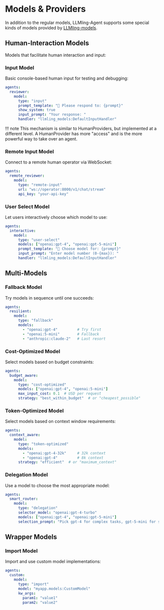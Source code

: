 # Models & Providers


In addition to the regular models, LLMling-Agent supports some special kinds of models
provided by [LLMling-models](https://github.com/phil65/LLMling-models).


## Human-Interaction Models
Models that facilitate human interaction and input:

### Input Model
Basic console-based human input for testing and debugging:
```yaml
agents:
  reviewer:
    model:
      type: "input"
      prompt_template: "👤 Please respond to: {prompt}"
      show_system: true
      input_prompt: "Your response: "
      handler: "llmling_models:DefaultInputHandler"
```
!!! note
    This mechanism is similar to HumanProviders, but implemented at a different level.
    A HumanProvider has more "access" and is the more powerful way to take over an agent.

### Remote Input Model
Connect to a remote human operator via WebSocket:
```yaml
agents:
  remote_reviewer:
    model:
      type: "remote-input"
      url: "ws://operator:8000/v1/chat/stream"
      api_key: "your-api-key"
```

### User Select Model
Let users interactively choose which model to use:
```yaml
agents:
  interactive:
    model:
      type: "user-select"
      models: ["openai:gpt-4", "openai:gpt-5-mini"]
      prompt_template: "🤖 Choose model for: {prompt}"
      input_prompt: "Enter model number (0-{max}): "
      handler: "llmling_models:DefaultInputHandler"
```

## Multi-Models

### Fallback Model
Try models in sequence until one succeeds:
```yaml
agents:
  resilient:
    model:
      type: "fallback"
      models:
        - "openai:gpt-4"         # Try first
        - "openai:5-mini"        # Fallback
        - "anthropic:claude-2"   # Last resort
```

### Cost-Optimized Model
Select models based on budget constraints:
```yaml
agents:
  budget_aware:
    model:
      type: "cost-optimized"
      models: ["openai:gpt-4", "openai:5-mini"]
      max_input_cost: 0.1  # USD per request
      strategy: "best_within_budget"  # or "cheapest_possible"
```

### Token-Optimized Model
Select models based on context window requirements:
```yaml
agents:
  context_aware:
    model:
      type: "token-optimized"
      models:
        - "openai:gpt-4-32k"     # 32k context
        - "openai:gpt-4"         # 8k context
      strategy: "efficient"  # or "maximum_context"
```

### Delegation Model
Use a model to choose the most appropriate model:
```yaml
agents:
  smart_router:
    model:
      type: "delegation"
      selector_model: "openai:gpt-4-turbo"
      models: ["openai:gpt-4", "openai:gpt-5-mini"]
      selection_prompt: "Pick gpt-4 for complex tasks, gpt-5-mini for simple queries."
```

## Wrapper Models


### Import Model
Import and use custom model implementations:
```yaml
agents:
  custom:
    model:
      type: "import"
      model: "myapp.models:CustomModel"
      kw_args:
        param1: "value1"
        param2: "value2"
```
